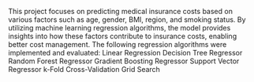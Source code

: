 This project focuses on predicting medical insurance costs based on various factors such as age, gender, BMI, region, and smoking status. By utilizing machine learning regression algorithms, the model provides insights into how these factors contribute to insurance costs, enabling better cost management.
The following regression algorithms were implemented and evaluated:
Linear Regression
Decision Tree Regressor
Random Forest Regressor
Gradient Boosting Regressor
Support Vector Regressor
k-Fold Cross-Validation
Grid Search


